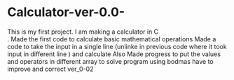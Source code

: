 # Calculator-ver-0.0-
This is my first project. I am making a calculator in C <br/>.
Made the first code to calculate basic mathematical operations
Made a code to take the input in a single line (unlinke in previous code where it took input in different line ) and calculate
Also Made progress to put the values and operators in different array to solve program using bodmas
have to improve and correct ver_0-02 